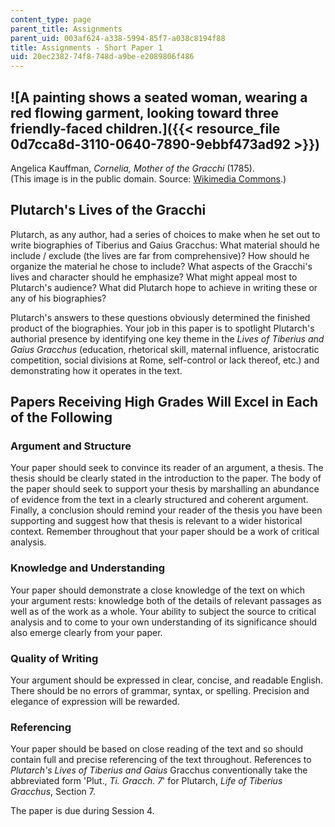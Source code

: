```yaml
---
content_type: page
parent_title: Assignments
parent_uid: 003af624-a338-5994-85f7-a038c8194f88
title: Assignments - Short Paper 1
uid: 20ec2382-74f8-748d-a9be-e2089806f486
---
```


![A painting shows a seated woman, wearing a red flowing garment, looking toward three friendly-faced children.]({{< resource_file 0d7cca8d-3110-0640-7890-9ebbf473ad92 >}})
----------------------------------------------------------------------------------------------------------------------------------------------------------------------------

Angelica Kauffman, _Cornelia, Mother of the Gracchi_ (1785).  
(This image is in the public domain. Source: [Wikimedia Commons](https://commons.wikimedia.org/wiki/File:Kauffmann_Cornelia_mater_Gracchorum.jpg).)

Plutarch's Lives of the Gracchi
-------------------------------

Plutarch, as any author, had a series of choices to make when he set out to write biographies of Tiberius and Gaius Gracchus: What material should he include / exclude (the lives are far from comprehensive)? How should he organize the material he chose to include? What aspects of the Gracchi's lives and character should he emphasize? What might appeal most to Plutarch's audience? What did Plutarch hope to achieve in writing these or any of his biographies?

Plutarch's answers to these questions obviously determined the finished product of the biographies. Your job in this paper is to spotlight Plutarch's authorial presence by identifying one key theme in the _Lives of Tiberius and Gaius Gracchus_ (education, rhetorical skill, maternal influence, aristocratic competition, social divisions at Rome, self-control or lack thereof, etc.) and demonstrating how it operates in the text.

Papers Receiving High Grades Will Excel in Each of the Following
----------------------------------------------------------------

### Argument and Structure

Your paper should seek to convince its reader of an argument, a thesis. The thesis should be clearly stated in the introduction to the paper. The body of the paper should seek to support your thesis by marshalling an abundance of evidence from the text in a clearly structured and coherent argument. Finally, a conclusion should remind your reader of the thesis you have been supporting and suggest how that thesis is relevant to a wider historical context. Remember throughout that your paper should be a work of critical analysis.

### Knowledge and Understanding

Your paper should demonstrate a close knowledge of the text on which your argument rests: knowledge both of the details of relevant passages as well as of the work as a whole. Your ability to subject the source to critical analysis and to come to your own understanding of its significance should also emerge clearly from your paper.

### Quality of Writing

Your argument should be expressed in clear, concise, and readable English. There should be no errors of grammar, syntax, or spelling. Precision and elegance of expression will be rewarded.

### Referencing

Your paper should be based on close reading of the text and so should contain full and precise referencing of the text throughout. References to _Plutarch's Lives of Tiberius and Gaius_ Gracchus conventionally take the abbreviated form 'Plut., _Ti. Gracch. 7_' for Plutarch, _Life of Tiberius Gracchus_, Section 7.

The paper is due during Session 4.